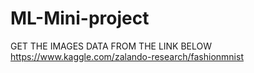 # ML-Mini-project

GET THE IMAGES DATA FROM THE LINK BELOW
https://www.kaggle.com/zalando-research/fashionmnist
